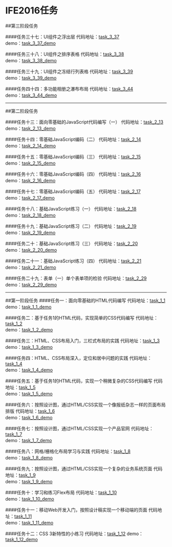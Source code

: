 # IFE2016任务
##第三阶段任务

####任务三十七：UI组件之浮出层
  代码地址：[task_3_37](https://github.com/zhengss33/IFE2016/blob/master/task_3/js/task_3_1.js)  
  demo：[task_3_37_demo](http://zhengss33.github.io/IFE2016/task_3/task_3_1.html)  
  
  
####任务三十八：UI组件之排序表格
  代码地址：[task_3_38](https://github.com/zhengss33/IFE2016/blob/master/task_3/js/task_3_table.js)  
  demo：[task_3_38_demo](http://zhengss33.github.io/IFE2016/task_3/task_3_2.html) 
  
  
####任务三十九：UI组件之冻结行列表格
  代码地址：[task_3_39](https://github.com/zhengss33/IFE2016/blob/master/task_3/js/task_3_scrolltable.js)  
  demo：[task_3_39_demo](http://zhengss33.github.io/IFE2016/task_3/task_3_3.html) 
  
  
####任务四十四：多功能相册之瀑布布局
  代码地址：[task_3_44](https://github.com/zhengss33/IFE2016/blob/master/task_3/js/waterfall.js)  
  demo：[task_3_44_demo](http://zhengss33.github.io/IFE2016/task_3/task_3_44.html) 
  


* * *
##第二阶段任务

####任务十三：面向零基础的JavaScript代码编写（一）
  代码地址：[task_2_13](https://github.com/zhengss33/IFE2016/blob/master/task_2/task_2_13.html)  
  demo：[task_2_13_demo](http://zhengss33.github.io/IFE2016/task_2/task_2_13.htm)  
  
  
####任务十四：零基础JavaScript编码（二）
  代码地址：[task_2_14](https://github.com/zhengss33/IFE2016/blob/master/task_2/task_2_14.html)  
  demo：[task_2_14_demo](http://zhengss33.github.io/IFE2016/task_2/task_2_14.html)  
  
####任务十五：零基础JavaScript编码（三）
  代码地址：[task_2_15](https://github.com/zhengss33/IFE2016/blob/master/task_2/task_2_15.html)  
  demo：[task_2_15_demo](http://zhengss33.github.io/IFE2016/task_2/task_2_15.html)  
  
  
####任务十六：零基础JavaScript编码（四）
  代码地址：[task_2_16](https://github.com/zhengss33/IFE2016/blob/master/task_2/js/task_2_16.js)  
  demo：[task_2_16_demo](http://zhengss33.github.io/IFE2016/task_2/task_2_16.html)  
  
  
####任务十七：零基础JavaScript编码（五）
  代码地址：[task_2_17](https://github.com/zhengss33/IFE2016/blob/master/task_2/js/task_2_17.js)  
  demo：[task_2_17_demo](http://zhengss33.github.io/IFE2016/task_2/task_2_17.html) 
  
  
####任务十八：基础JavaScript练习（一）
  代码地址：[task_2_18](https://github.com/zhengss33/IFE2016/blob/master/task_2/js/task_2_18.js)  
  demo：[task_2_18_demo](http://zhengss33.github.io/IFE2016/task_2/task_2_18.html) 
  
  
####任务十九：基础JavaScript练习（二）
  代码地址：[task_2_19](https://github.com/zhengss33/IFE2016/blob/master/task_2/js/task_2_19.js)  
  demo：[task_2_19_demo](http://zhengss33.github.io/IFE2016/task_2/task_2_19.html) 
  
  
####任务二十：基础JavaScript练习（三）
  代码地址：[task_2_20](https://github.com/zhengss33/IFE2016/blob/master/task_2/js/task_2_20.js)  
  demo：[task_2_20_demo](http://zhengss33.github.io/IFE2016/task_2/task_2_20.html) 
  
  
####任务二十一：基础JavaScript练习（四）
  代码地址：[task_2_21](https://github.com/zhengss33/IFE2016/blob/master/task_2/js/task_2_21.js)  
  demo：[task_2_21_demo](http://zhengss33.github.io/IFE2016/task_2/task_2_21.html) 
  
  
####任务二十九：表单（一）单个表单项的检验
  代码地址：[task_2_29](https://github.com/zhengss33/IFE2016/blob/master/task_2/task_2_29.html)  
  demo：[task_2_29_demo](http://zhengss33.github.io/IFE2016/task_2/task_2_29.html) 

* * *

##第一阶段任务
####任务一：面向零基础的HTML代码编写
  代码地址：[task_1_1](https://github.com/zhengss33/IFE2016/blob/master/task_1_1.html)  
  demo：[task_1_1_demo](http://htmlpreview.github.io/?https://github.com/zhengss33/IFE2016/blob/master/task_1_1.html)  
        
       
        
####任务二：基于任务1的HTML代码，实现简单的CSS代码编写
  代码地址：[task_1_2](https://github.com/zhengss33/IFE2016/blob/master/task_1/task_1_2.html)  
  demo：[task_1_2_demo](http://htmlpreview.github.io/?https://github.com/zhengss33/IFE2016/blob/master/task_1/task_1_2.html)  
        
####任务三：HTML、CSS布局入门，三栏式布局的实践
  代码地址：[task_1_3](https://github.com/zhengss33/IFE2016/blob/master/task_1/task_1_3.html)   
  demo：[task_1_3_demo](http://htmlpreview.github.io/?https://github.com/zhengss33/IFE2016/blob/master/task_1/task_1_3.html)   
        
####任务四：HTML、CSS布局深入，定位和居中问题的实践
  代码地址：[task_1_4](https://github.com/zhengss33/IFE2016/blob/master/task_1/task_1_4.html)  
  demo：[task_1_4_demo](http://htmlpreview.github.io/?https://github.com/zhengss33/IFE2016/blob/master/task_1/task_1_4.html)   
  
####任务五：基于任务1的HTML代码，实现一个稍微复杂的CSS代码编写
  代码地址：[task_1_5](https://github.com/zhengss33/IFE2016/blob/master/task_1/task_1_5.html)  
  demo：[task_1_5_demo](http://htmlpreview.github.io/?https://github.com/zhengss33/IFE2016/blob/master/task_1/task_1_5.html)  

####任务六：按照设计图，通过HTML/CSS实现一个像报纸杂志一样的页面布局排版
  代码地址：[task_1_6](https://github.com/zhengss33/IFE2016/blob/master/task_1/task_1_6.html)  
  demo：[task_1_6_demo](http://htmlpreview.github.io/?https://github.com/zhengss33/IFE2016/blob/master/task_1/task_1_6.html)  

####任务七：按照设计图，通过HTML/CSS实现一个产品官网
  代码地址：[task_1_7](https://github.com/zhengss33/IFE2016/blob/master/task_1/task_1_7.html)  
  demo：[task_1_7_demo](http://htmlpreview.github.io/?https://github.com/zhengss33/IFE2016/blob/master/task_1/task_1_7.html)  
        
####任务八：网格/栅格化布局学习与实践
  代码地址：[task_1_8](https://github.com/zhengss33/IFE2016/blob/master/task_1/task_1_8.html)  
  demo：[task_1_8_demo](http://htmlpreview.github.io/?https://github.com/zhengss33/IFE2016/blob/master/task_1/task_1_8.html)  

####任务九：按照设计图，通过HTML/CSS实现一个复杂的业务系统页面
  代码地址：[task_1_9](https://github.com/zhengss33/IFE2016/blob/master/task_1/task_1_9.html)  
  demo：[task_1_9_demo](http://htmlpreview.github.io/?https://github.com/zhengss33/IFE2016/blob/master/task_1/task_1_9.html)  

####任务十：学习和练习Flex布局
  代码地址：[task_1_10](https://github.com/zhengss33/IFE2016/blob/master/task_1/task_1_10.html)  
  demo：[task_1_10_demo](http://htmlpreview.github.io/?https://github.com/zhengss33/IFE2016/blob/master/task_1/task_1_10.html)   

####任务十一：移动Web开发入门，按照设计稿实现一个移动端的页面
  代码地址：[task_1_11](https://github.com/zhengss33/IFE2016/blob/master/task_1/task_1_11.html)  
  demo：[task_1_11_demo](http://htmlpreview.github.io/?https://github.com/zhengss33/IFE2016/blob/master/task_1/task_1_11.html)  

####任务十二：CSS 3新特性的小练习
  代码地址：[task_1_12](https://github.com/zhengss33/IFE2016/blob/master/task_1/task_1_12.html)
  demo：[task_1_12_demo](http://htmlpreview.github.io/?https://github.com/zhengss33/IFE2016/blob/master/task_1/task_1_12.html)  
